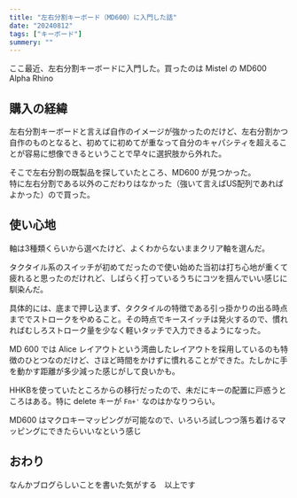 ```yaml
---
title: "左右分割キーボード（MD600）に入門した話"
date: "20240812"
tags: ["キーボード"]
summery: ""
---
```

ここ最近、左右分割キーボードに入門した。買ったのは Mistel の MD600 Alpha Rhino

## 購入の経緯
左右分割キーボードと言えば自作のイメージが強かったのだけど、左右分割かつ自作のものとなると、初めてに初めてが重なって自分のキャパシティを超えることが容易に想像できるということで早々に選択肢から外れた。

そこで左右分割の既製品を探していたところ、MD600 が見つかった。  
特に左右分割である以外のこだわりはなかった（強いて言えばUS配列であればよかった）ので買った。

## 使い心地
軸は3種類くらいから選べたけど、よくわからないままクリア軸を選んだ。

タクタイル系のスイッチが初めてだったので使い始めた当初は打ち心地が重くて疲れると思ったのだけれど、しばらく打っているうちにコツを掴んでいい感じに馴染んだ。

具体的には、底まで押し込まず、タクタイルの特徴である引っ掛かりの出る時点まででストロークをやめること。その時点でキースイッチは発火するので、慣れればむしろストローク量を少なく軽いタッチで入力できるようになった。

MD 600 では Alice レイアウトという湾曲したレイアウトを採用しているのも特徴のひとつなのだけど、さほど時間をかけずに慣れることができた。たしかに手を動かす距離が多少減った感じがして良いかも。

HHKBを使っていたところからの移行だったので、未だにキーの配置に戸惑うところはある。特に delete キーが `Fn+'` なのはかなりつらい。 

MD600 はマクロキーマッピングが可能なので、いろいろ試しつつ落ち着けるマッピングにできたらいいなという感じ

## おわり
なんかブログらしいことを書いた気がする　以上です
